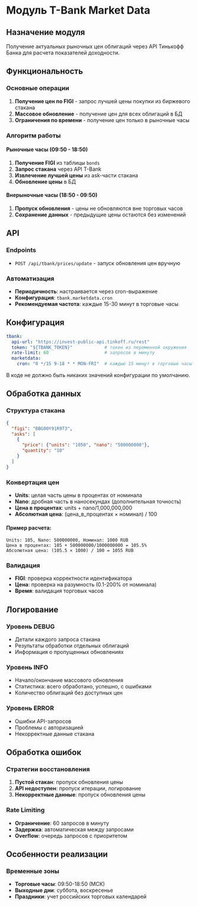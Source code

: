 # Модуль T-Bank Market Data

## Назначение модуля

Получение актуальных рыночных цен облигаций через API Тинькофф Банка для расчета показателей доходности.

## Функциональность

### Основные операции
1. **Получение цен по FIGI** - запрос лучшей цены покупки из биржевого стакана
2. **Массовое обновление** - получение цен для всех облигаций в БД
3. **Ограничения по времени** - получение цен только в рыночные часы

### Алгоритм работы

#### Рыночные часы (09:50 - 18:50)
1. **Получение FIGI** из таблицы `bonds`
2. **Запрос стакана** через API T-Bank
3. **Извлечение лучшей цены** из ask-части стакана
4. **Обновление цены** в БД

#### Внерыночные часы (18:50 - 09:50)
1. **Пропуск обновления** - цены не обновляются вне торговых часов
2. **Сохранение данных** - предыдущие цены остаются без изменений

## API

### Endpoints
- `POST /api/tbank/prices/update` - запуск обновления цен вручную

### Автоматизация
- **Периодичность**: настраивается через cron-выражение
- **Конфигурация**: `tbank.marketdata.cron`
- **Рекомендуемая частота**: каждые 15-30 минут в торговые часы

## Конфигурация

```yaml
tbank:
  api-url: "https://invest-public-api.tinkoff.ru/rest"
  token: "${TBANK_TOKEN}"            # токен из переменной окружения
  rate-limit: 60                     # запросов в минуту
  marketdata:
    cron: "0 */15 9-18 * * MON-FRI"  # каждые 15 минут в торговые часы
```

В коде не должно быть никаких значений конфигурации по умолчанию.

## Обработка данных

### Структура стакана
```json
{
  "figi": "BBG00Y91R9T3",
  "asks": [
    {
      "price": {"units": "1050", "nano": "500000000"},
      "quantity": "10"
    }
  ]
}
```

### Конвертация цен
- **Units**: целая часть цены в процентах от номинала
- **Nano**: дробная часть в наносекундах (дополнительная точность)
- **Цена в процентах**: units + nano/1,000,000,000
- **Абсолютная цена**: (цена_в_процентах × номинал) / 100

#### Пример расчета:
```
Units: 105, Nano: 500000000, Номинал: 1000 RUB
Цена в процентах: 105 + 500000000/1000000000 = 105.5%
Абсолютная цена: (105.5 × 1000) / 100 = 1055 RUB
```

### Валидация
- **FIGI**: проверка корректности идентификатора
- **Цена**: проверка на разумность (0.1-200% от номинала)
- **Время**: валидация торговых часов

## Логирование

### Уровень DEBUG
- Детали каждого запроса стакана
- Результаты обработки отдельных облигаций
- Информация о пропущенных обновлениях

### Уровень INFO
- Начало/окончание массового обновления
- Статистика: всего обработано, успешно, с ошибками
- Количество облигаций без доступных цен

### Уровень ERROR
- Ошибки API-запросов
- Проблемы с авторизацией
- Некорректные данные стакана

## Обработка ошибок

### Стратегии восстановления
1. **Пустой стакан**: пропуск обновления цены
2. **API недоступен**: пропуск итерации, логирование
3. **Некорректные данные**: пропуск обновления цены

### Rate Limiting
- **Ограничение**: 60 запросов в минуту
- **Задержка**: автоматическая между запросами
- **Overflow**: очередь запросов с приоритетом

## Особенности реализации

### Временные зоны
- **Торговые часы**: 09:50-18:50 (МСК)
- **Выходные дни**: суббота, воскресенье
- **Праздники**: учет российских торговых календарей
